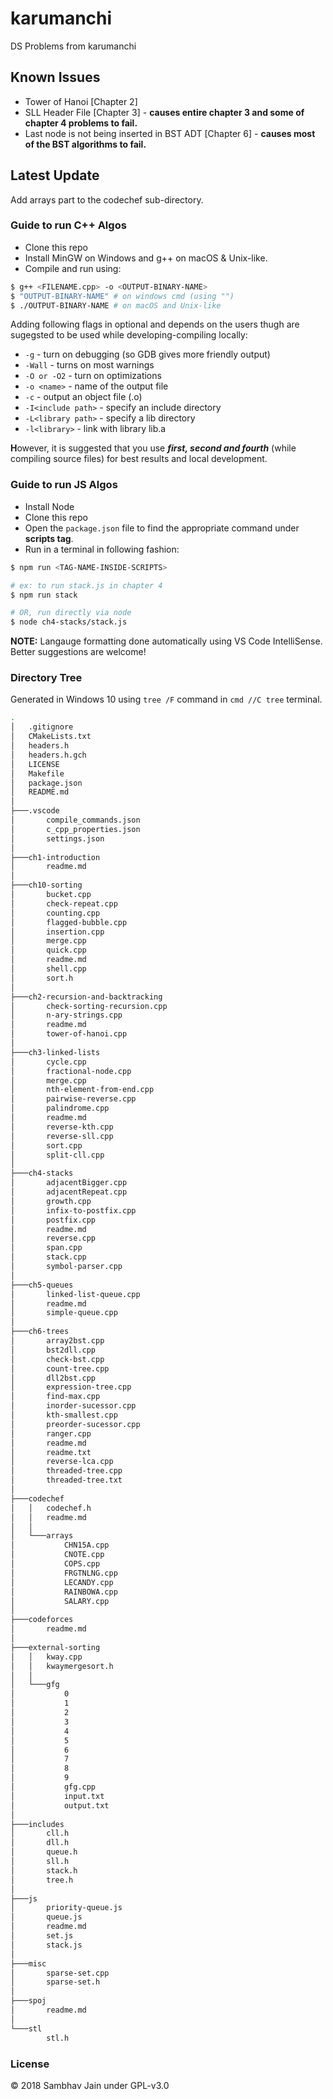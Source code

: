 # karumanchi

DS Problems from karumanchi

## Known Issues

- Tower of Hanoi [Chapter 2]
- SLL Header File [Chapter 3] - **causes entire chapter 3 and some of chapter 4 problems to fail.**
- Last node is not being inserted in BST ADT [Chapter 6] - **causes most of the BST algorithms to fail.**

## Latest Update

Add arrays part to the codechef sub-directory.

### Guide to run C++ Algos

- Clone this repo
- Install MinGW on Windows and g++ on macOS & Unix-like.
- Compile and run using:

```bash
$ g++ <FILENAME.cpp> -o <OUTPUT-BINARY-NAME>
$ "OUTPUT-BINARY-NAME" # on windows cmd (using "")
$ ./OUTPUT-BINARY-NAME # on macOS and Unix-like
```

Adding following flags in optional and depends on the users thugh are sugegsted to be used while developing-compiling locally:

- `-g` - turn on debugging (so GDB gives more friendly output)
- `-Wall` - turns on most warnings
- `-O or -O2` - turn on optimizations
- `-o <name>` - name of the output file
- `-c` - output an object file (.o)
- `-I<include path>` - specify an include directory
- `-L<library path>` - specify a lib directory
- `-l<library>` - link with library lib<library>.a

**H**owever, it is suggested that you use **_first, second and fourth_** (while compiling source files) for best results and local development.

### Guide to run JS Algos

- Install Node
- Clone this repo
- Open the `package.json` file to find the appropriate command under **scripts tag**.
- Run in a terminal in following fashion:

```sh
$ npm run <TAG-NAME-INSIDE-SCRIPTS>

# ex: to run stack.js in chapter 4
$ npm run stack

# OR, run directly via node
$ node ch4-stacks/stack.js
```

**NOTE:** Langauge formatting done automatically using VS Code IntelliSense. Better suggestions are welcome!

### Directory Tree

Generated in Windows 10 using `tree /F` command in `cmd //C tree` terminal.

```bash
.
│   .gitignore
│   CMakeLists.txt
│   headers.h
│   headers.h.gch
│   LICENSE
│   Makefile
│   package.json
│   README.md
│
├───.vscode
│       compile_commands.json
│       c_cpp_properties.json
│       settings.json
│
├───ch1-introduction
│       readme.md
│
├───ch10-sorting
│       bucket.cpp
│       check-repeat.cpp
│       counting.cpp
│       flagged-bubble.cpp
│       insertion.cpp
│       merge.cpp
│       quick.cpp
│       readme.md
│       shell.cpp
│       sort.h
│
├───ch2-recursion-and-backtracking
│       check-sorting-recursion.cpp
│       n-ary-strings.cpp
│       readme.md
│       tower-of-hanoi.cpp
│
├───ch3-linked-lists
│       cycle.cpp
│       fractional-node.cpp
│       merge.cpp
│       nth-element-from-end.cpp
│       pairwise-reverse.cpp
│       palindrome.cpp
│       readme.md
│       reverse-kth.cpp
│       reverse-sll.cpp
│       sort.cpp
│       split-cll.cpp
│
├───ch4-stacks
│       adjacentBigger.cpp
│       adjacentRepeat.cpp
│       growth.cpp
│       infix-to-postfix.cpp
│       postfix.cpp
│       readme.md
│       reverse.cpp
│       span.cpp
│       stack.cpp
│       symbol-parser.cpp
│
├───ch5-queues
│       linked-list-queue.cpp
│       readme.md
│       simple-queue.cpp
│
├───ch6-trees
│       array2bst.cpp
│       bst2dll.cpp
│       check-bst.cpp
│       count-tree.cpp
│       dll2bst.cpp
│       expression-tree.cpp
│       find-max.cpp
│       inorder-sucessor.cpp
│       kth-smallest.cpp
│       preorder-sucessor.cpp
│       ranger.cpp
│       readme.md
│       readme.txt
│       reverse-lca.cpp
│       threaded-tree.cpp
│       threaded-tree.txt
│
├───codechef
│   │   codechef.h
│   │   readme.md
│   │
│   └───arrays
│           CHN15A.cpp
│           CNOTE.cpp
│           COPS.cpp
│           FRGTNLNG.cpp
│           LECANDY.cpp
│           RAINBOWA.cpp
│           SALARY.cpp
│
├───codeforces
│       readme.md
│
├───external-sorting
│   │   kway.cpp
│   │   kwaymergesort.h
│   │
│   └───gfg
│           0
│           1
│           2
│           3
│           4
│           5
│           6
│           7
│           8
│           9
│           gfg.cpp
│           input.txt
│           output.txt
│
├───includes
│       cll.h
│       dll.h
│       queue.h
│       sll.h
│       stack.h
│       tree.h
│
├───js
│       priority-queue.js
│       queue.js
│       readme.md
│       set.js
│       stack.js
│
├───misc
│       sparse-set.cpp
│       sparse-set.h
│
├───spoj
│       readme.md
│
└───stl
        stl.h
```

### License

© 2018 Sambhav Jain under GPL-v3.0